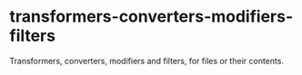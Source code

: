 # transformers-converters-modifiers-filters
Transformers, converters, modifiers and filters, for files or their contents.
